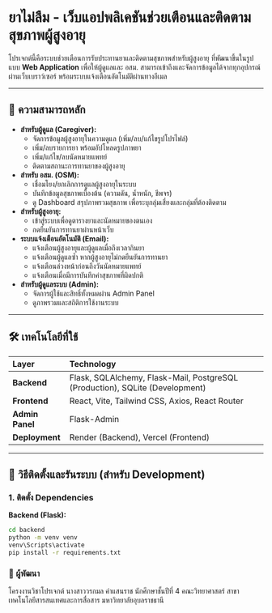 # ยาไม่ลืม - เว็บแอปพลิเคชันช่วยเตือนและติดตามสุขภาพผู้สูงอายุ

โปรเจกต์นี้คือระบบช่วยเตือนการรับประทานยาและติดตามสุขภาพสำหรับผู้สูงอายุ ที่พัฒนาขึ้นในรูปแบบ **Web Application** เพื่อให้ผู้ดูแลและ อสม. สามารถเข้าถึงและจัดการข้อมูลได้จากทุกอุปกรณ์ผ่านเว็บเบราว์เซอร์ พร้อมระบบแจ้งเตือนอัตโนมัติผ่านทางอีเมล

---

## 🎯 ความสามารถหลัก

-   **สำหรับผู้ดูแล (Caregiver):**
    -   จัดการข้อมูลผู้สูงอายุในความดูแล (เพิ่ม/ลบ/แก้ไขรูปโปรไฟล์)
    -   เพิ่ม/ลบรายการยา พร้อมอัปโหลดรูปภาพยา
    -   เพิ่ม/แก้ไข/ลบนัดหมายแพทย์
    -   ติดตามสถานะการทานยาของผู้สูงอายุ
-   **สำหรับ อสม. (OSM):**
    -   เชื่อมโยง/ยกเลิกการดูแลผู้สูงอายุในระบบ
    -   บันทึกข้อมูลสุขภาพเบื้องต้น (ความดัน, น้ำหนัก, ชีพจร)
    -   ดู Dashboard สรุปภาพรวมสุขภาพ เพื่อระบุกลุ่มเสี่ยงและกลุ่มที่ต้องติดตาม
-   **สำหรับผู้สูงอายุ:**
    -   เข้าสู่ระบบเพื่อดูตารางยาและนัดหมายของตนเอง
    -   กดยืนยันการทานยาผ่านหน้าเว็บ
-   **ระบบแจ้งเตือนอัตโนมัติ (Email):**
    -   แจ้งเตือนผู้สูงอายุและผู้ดูแลเมื่อถึงเวลากินยา
    -   แจ้งเตือนผู้ดูแลซ้ำ หากผู้สูงอายุไม่กดยืนยันการทานยา
    -   แจ้งเตือนล่วงหน้าก่อนถึงวันนัดหมายแพทย์
    -   แจ้งเตือนเมื่อมีการบันทึกค่าสุขภาพที่ผิดปกติ
-   **สำหรับผู้ดูแลระบบ (Admin):**
    -   จัดการผู้ใช้และสิทธิ์ทั้งหมดผ่าน Admin Panel
    -   ดูภาพรวมและสถิติการใช้งานระบบ

---

## 🛠 เทคโนโลยีที่ใช้

| Layer | Technology |
| :--- | :--- |
| **Backend** | Flask, SQLAlchemy, Flask-Mail, PostgreSQL (Production), SQLite (Development) |
| **Frontend** | React, Vite, Tailwind CSS, Axios, React Router |
| **Admin Panel** | Flask-Admin |
| **Deployment**| Render (Backend), Vercel (Frontend) |

---

## 🚀 วิธีติดตั้งและรันระบบ (สำหรับ Development)

### 1. ติดตั้ง Dependencies

**Backend (Flask):**
```bash
cd backend
python -m venv venv
venv\Scripts\activate
pip install -r requirements.txt
```

### 🙏 ผู้พัฒนา
โครงงานวิชาโปรเจกต์
นางสาววรกมล คำแสนราช
นักศึกษาชั้นปีที่ 4
คณะวิทยาศาสตร์
สาขาเทคโนโลยีสารสนเทศและการสื่อสาร
มหาวิทยาลัยอุบลราชธานี
